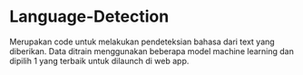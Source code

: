 # Language-Detection
Merupakan code untuk melakukan pendeteksian bahasa dari text yang diberikan. Data ditrain menggunakan beberapa model machine learning dan dipilih 1 yang terbaik untuk dilaunch di web app.
